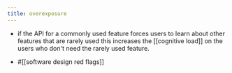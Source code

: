 ```yaml
---
title: overexposure
---
```


- if the API for a commonly used feature forces users to learn about other features that are rarely used this increases the [[cognitive load]] on the users who don't need the rarely used feature. 

- #[[software design red flags]]
